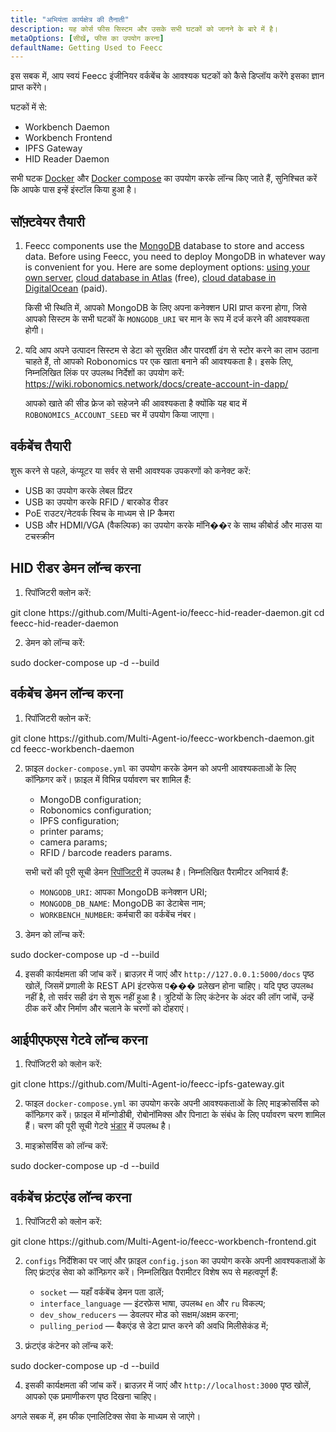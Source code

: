 ```yaml
---
title: "अभियंता कार्यक्षेत्र की तैनाती"
description: यह कोर्स फीस सिस्टम और उसके सभी घटकों को जानने के बारे में है।
metaOptions: [सीखें, फीस का उपयोग करना]
defaultName: Getting Used to Feecc
---
```


<RoboAcademyText fWeight="500">
इस सबक में, आप स्वयं Feecc इंजीनियर वर्कबेंच के आवश्यक घटकों को कैसे डिप्लॉय करेंगे इसका ज्ञान प्राप्त करेंगे।
</RoboAcademyText>

घटकों में से:

- Workbench Daemon
- Workbench Frontend
- IPFS Gateway
- HID Reader Daemon

सभी घटक [Docker](https://docs.docker.com/engine/install/ubuntu/) और [Docker compose](https://docs.docker.com/compose/) का उपयोग करके लॉन्च किए जाते हैं, सुनिश्चित करें कि आपके पास इन्हें इंस्टॉल किया हुआ है।

## सॉफ़्टवेयर तैयारी

1. Feecc components use the [MongoDB](https://www.mongodb.com/) database to store and access data. Before using Feecc, you need to deploy MongoDB in whatever way is convenient for you. Here are some deployment options: [using your own server](https://www.mongodb.com/try/download/community), [cloud database in Atlas](https://www.mongodb.com/atlas) (free), [cloud database in DigitalOcean](https://www.digitalocean.com/products/managed-databases-mongodb) (paid). 
    
    किसी भी स्थिति में, आपको MongoDB के लिए अपना कनेक्शन URI प्राप्त करना होगा, जिसे आपको सिस्टम के सभी घटकों के `MONGODB_URI` चर मान के रूप में दर्ज करने की आवश्यकता होगी।
    
2. यदि आप अपने उत्पादन सिस्टम से डेटा को सुरक्षित और पारदर्शी ढंग से स्टोर करने का लाभ उठाना चाहते हैं, तो आपको Robonomics पर एक खाता बनाने की आवश्यकता है। इसके लिए, निम्नलिखित लिंक पर उपलब्ध निर्देशों का उपयोग करें: https://wiki.robonomics.network/docs/create-account-in-dapp/
    
    आपको खाते की सीड फ्रेज को सहेजने की आवश्यकता है क्योंकि यह बाद में `ROBONOMICS_ACCOUNT_SEED` चर में उपयोग किया जाएगा।

## वर्कबेंच तैयारी

शुरू करने से पहले, कंप्यूटर या सर्वर से सभी आवश्यक उपकरणों को कनेक्ट करें:

- USB का उपयोग करके लेबल प्रिंटर
- USB का उपयोग करके RFID / बारकोड रीडर
- PoE राउटर/नेटवर्क स्विच के माध्यम से IP कैमरा
- USB और HDMI/VGA (वैकल्पिक) का उपयोग करके मॉनि��र के साथ कीबोर्ड और माउस या टचस्क्रीन

## HID रीडर डेमन लॉन्च करना

1. रिपॉजिटरी क्लोन करें:

<LessonCodeWrapper language="bash" codeClass="big-code">
git clone https://github.com/Multi-Agent-io/feecc-hid-reader-daemon.git
cd feecc-hid-reader-daemon
</LessonCodeWrapper>

2. डेमन को लॉन्च करें:

<LessonCodeWrapper language="bash">
sudo docker-compose up -d --build
</LessonCodeWrapper>

## वर्कबेंच डेमन लॉन्च करना

1. रिपॉजिटरी क्लोन करें:

<LessonCodeWrapper language="bash" codeClass="big-code">
git clone https://github.com/Multi-Agent-io/feecc-workbench-daemon.git
cd feecc-workbench-daemon
</LessonCodeWrapper>

2. फ़ाइल `docker-compose.yml` का उपयोग करके डेमन को अपनी आवश्यकताओं के लिए कॉन्फ़िगर करें। फ़ाइल में विभिन्न पर्यावरण चर शामिल हैं:

    - MongoDB configuration;
    - Robonomics configuration;
    - IPFS configuration;
    - printer params;
    - camera params;
    - RFID / barcode readers params.
    
    सभी चरों की पूरी सूची डेमन [रिपॉजिटरी](https://github.com/Multi-Agent-io/feecc-workbench-daemon) में उपलब्ध है। निम्नलिखित पैरामीटर अनिवार्य हैं:
    
    - `MONGODB_URI`: आपका MongoDB कनेक्शन URI;
    - `MONGODB_DB_NAME`: MongoDB का डेटाबेस नाम;
    - `WORKBENCH_NUMBER`: कर्मचारी का वर्कबेंच नंबर।

3. डेमन को लॉन्च करें:

<LessonCodeWrapper language="bash">
sudo docker-compose up -d --build
</LessonCodeWrapper>

4. इसकी कार्यक्षमता की जांच करें। ब्राउज़र में जाएं और `http://127.0.0.1:5000/docs` पृष्ठ खोलें, जिसमें प्रणाली के REST API इंटरफेस प��� प्रलेखन होना चाहिए। यदि पृष्ठ उपलब्ध नहीं है, तो सर्वर सही ढंग से शुरू नहीं हुआ है। त्रुटियों के लिए कंटेनर के अंदर की लॉग जांचें, उन्हें ठीक करें और निर्माण और चलाने के चरणों को दोहराएं।

## आईपीएफएस गेटवे लॉन्च करना

1. रिपॉजिटरी को क्लोन करें:

<LessonCodeWrapper language="bash" codeClass="big-code">
git clone https://github.com/Multi-Agent-io/feecc-ipfs-gateway.git
</LessonCodeWrapper>


2. फाइल `docker-compose.yml` का उपयोग करके अपनी आवश्यकताओं के लिए माइक्रोसर्विस को कॉन्फ़िगर करें। फ़ाइल में मॉन्गोडीबी, रोबोनॉमिक्स और पिनाटा के संबंध के लिए पर्यावरण चरण शामिल हैं। चरण की पूरी सूची गेटवे [भंडार](https://github.com/Multi-Agent-io/feecc-ipfs-gateway) में उपलब्ध है।

3. माइक्रोसर्विस को लॉन्च करें:

<LessonCodeWrapper language="bash">
sudo docker-compose up -d --build
</LessonCodeWrapper>

## वर्कबेंच फ्रंटएंड लॉन्च करना

1. रिपॉजिटरी को क्लोन करें:

<LessonCodeWrapper language="bash">
git clone https://github.com/Multi-Agent-io/feecc-workbench-frontend.git
</LessonCodeWrapper>

2. `configs` निर्देशिका पर जाएं और फ़ाइल `config.json` का उपयोग करके अपनी आवश्यकताओं के लिए फ्रंटएंड सेवा को कॉन्फ़िगर करें। निम्नलिखित पैरामीटर विशेष रूप से महत्वपूर्ण हैं:
    - `socket` — यहाँ वर्कबेंच डेमन पता डालें;
    - `interface_language` — इंटरफ़ेस भाषा, उपलब्ध `en` और `ru` विकल्प;
    - `dev_show_reducers` — डेवलपर मोड को सक्षम/अक्षम करना;
    - `pulling_period` — बैकएंड से डेटा प्राप्त करने की अवधि मिलीसेकंड में;

3. फ्रंटएंड कंटेनर को लॉन्च करें:

<LessonCodeWrapper language="bash">
sudo docker-compose up -d --build
</LessonCodeWrapper>

4. इसकी कार्यक्षमता की जांच करें। ब्राउज़र में जाएं और `http://localhost:3000` पृष्ठ खोलें, आपको एक प्रमाणीकरण पृष्ठ दिखना चाहिए।

<RoboAcademyText fWeight="500">
अगले सबक में, हम फीक एनालिटिक्स सेवा के माध्यम से जाएंगे।
</RoboAcademyText>